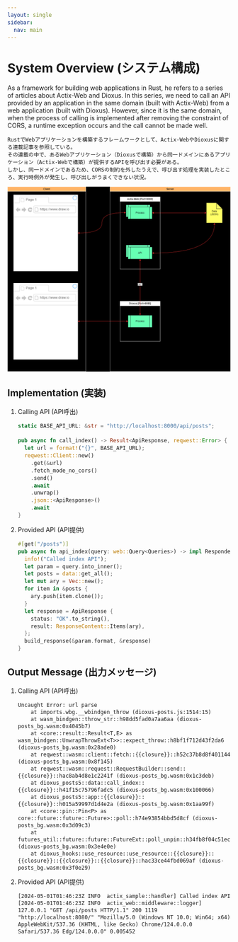 ```yaml
---
layout: single
sidebar:
  nav: main
---
```

# System Overview (システム構成)
As a framework for building web applications in Rust, he refers to a series of articles about Actix-Web and Dioxus.
In this series, we need to call an API provided by an application in the same domain (built with Actix-Web) from a web application (built with Dioxus).
However, since it is the same domain, when the process of calling is implemented after removing the constraint of CORS, a runtime exception occurs and the call cannot be made well.

```
RustでWebアプリケーションを構築するフレームワークとして、Actix-WebやDioxusに関する連載記事を参照している。
その連載の中で、あるWebアプリケーション（Dioxusで構築）から同一ドメインにあるアプリケーション（Actix-Webで構築）が提供するAPIを呼び出す必要がある。
しかし、同一ドメインであるため、CORSの制約を外したうえで、呼び出す処理を実装したところ、実行時例外が発生し、呼び出しがうまくできない状況。
```

![Overview](system.png)

##  Implementation (実装)

1.  Calling API (API呼出)

    ```rust
    static BASE_API_URL: &str = "http://localhost:8000/api/posts";

    pub async fn call_index() -> Result<ApiResponse, reqwest::Error> {
      let url = format!("{}", BASE_API_URL);
      reqwest::Client::new()
        .get(&url)
        .fetch_mode_no_cors()
        .send()
        .await
        .unwrap()
        .json::<ApiResponse>()
        .await
    }
    ```

1.  Provided API (API提供)

    ```rust
    #[get("/posts")]
    pub async fn api_index(query: web::Query<Queries>) -> impl Responder {
      info!("Called index API");
      let param = query.into_inner();
      let posts = data::get_all();
      let mut ary = Vec::new();
      for item in &posts {
        ary.push(item.clone());
      }
      let response = ApiResponse {
        status: "OK".to_string(),
        result: ResponseContent::Items(ary),
      };
      build_response(&param.format, &response)
    }
    ```

##  Output Message (出力メッセージ)

1.  Calling API (API呼出)

    ```log
    Uncaught Error: url parse
        at imports.wbg.__wbindgen_throw (dioxus-posts.js:1514:15)
        at wasm_bindgen::throw_str::h98dd5fad0a7aa6aa (dioxus-posts_bg.wasm:0x4045b7)
        at <core::result::Result<T,E> as wasm_bindgen::UnwrapThrowExt<T>>::expect_throw::h8bf1f712d43f2da6 (dioxus-posts_bg.wasm:0x28ade0)
        at reqwest::wasm::client::fetch::{{closure}}::h52c37b8d8f401144 (dioxus-posts_bg.wasm:0x8f145)
        at reqwest::wasm::request::RequestBuilder::send::{{closure}}::hac8ab4d8e1c2241f (dioxus-posts_bg.wasm:0x1c3deb)
        at dioxus_posts5::data::call_index::{{closure}}::h41f15c75796fadc5 (dioxus-posts_bg.wasm:0x100066)
        at dioxus_posts5::app::{{closure}}::{{closure}}::h015a59997d1d4e2a (dioxus-posts_bg.wasm:0x1aa99f)
        at <core::pin::Pin<P> as core::future::future::Future>::poll::h74e93854bbd5d8cf (dioxus-posts_bg.wasm:0x3d09c3)
        at futures_util::future::future::FutureExt::poll_unpin::h34fb8f04c51ec5bb (dioxus-posts_bg.wasm:0x3e4e0e)
        at dioxus_hooks::use_resource::use_resource::{{closure}}::{{closure}}::{{closure}}::{{closure}}::hac33ce44fbd069af (dioxus-posts_bg.wasm:0x3f0e29)
    ```

1.  Provided API (API提供)

    ```log
    [2024-05-01T01:46:23Z INFO  actix_sample::handler] Called index API
    [2024-05-01T01:46:23Z INFO  actix_web::middleware::logger] 127.0.0.1 "GET /api/posts HTTP/1.1" 200 1119 "http://localhost:8080/" "Mozilla/5.0 (Windows NT 10.0; Win64; x64) AppleWebKit/537.36 (KHTML, like Gecko) Chrome/124.0.0.0 Safari/537.36 Edg/124.0.0.0" 0.005452
    ```
